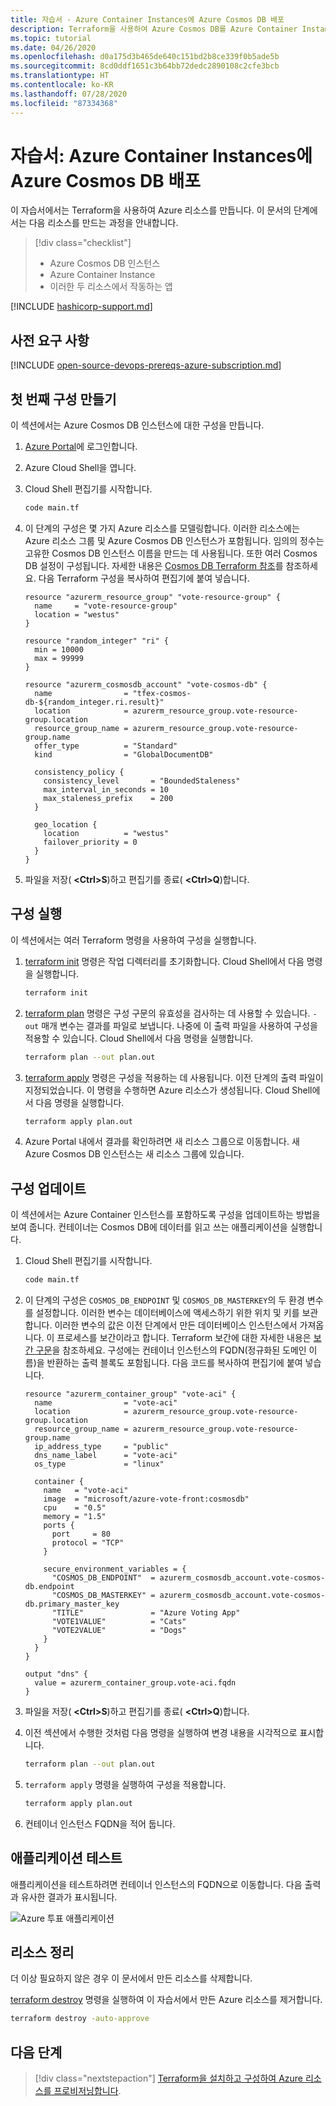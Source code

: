 ```yaml
---
title: 자습서 - Azure Container Instances에 Azure Cosmos DB 배포
description: Terraform을 사용하여 Azure Cosmos DB를 Azure Container Instances에 배포하는 방법을 알아봅니다.
ms.topic: tutorial
ms.date: 04/26/2020
ms.openlocfilehash: d0a175d3b465de640c151bd2b8ce339f0b5ade5b
ms.sourcegitcommit: 8cd0ddf1651c3b64bb72dedc2890108c2cfe3bcb
ms.translationtype: HT
ms.contentlocale: ko-KR
ms.lasthandoff: 07/28/2020
ms.locfileid: "87334368"
---
```

# <a name="tutorial-deploy-an-azure-cosmos-db-to-azure-container-instances"></a>자습서: Azure Container Instances에 Azure Cosmos DB 배포

이 자습서에서는 Terraform을 사용하여 Azure 리소스를 만듭니다. 이 문서의 단계에서는 다음 리소스를 만드는 과정을 안내합니다.

> [!div class="checklist"]
> * Azure Cosmos DB 인스턴스
> * Azure Container Instance
> * 이러한 두 리소스에서 작동하는 앱

[!INCLUDE [hashicorp-support.md](includes/hashicorp-support.md)]

## <a name="prerequisites"></a>사전 요구 사항

[!INCLUDE [open-source-devops-prereqs-azure-subscription.md](../includes/open-source-devops-prereqs-azure-subscription.md)]

## <a name="create-first-configuration"></a>첫 번째 구성 만들기

이 섹션에서는 Azure Cosmos DB 인스턴스에 대한 구성을 만듭니다.

1. [Azure Portal](https://go.microsoft.com/fwlink/p/?LinkID=525040)에 로그인합니다.

1. Azure Cloud Shell을 엽니다.

1. Cloud Shell 편집기를 시작합니다.

    ```bash
    code main.tf
    ```

1. 이 단계의 구성은 몇 가지 Azure 리소스를 모델링합니다. 이러한 리소스에는 Azure 리소스 그룹 및 Azure Cosmos DB 인스턴스가 포함됩니다. 임의의 정수는 고유한 Cosmos DB 인스턴스 이름을 만드는 데 사용됩니다. 또한 여러 Cosmos DB 설정이 구성됩니다. 자세한 내용은 [Cosmos DB Terraform 참조](https://www.terraform.io/docs/providers/azurerm/r/cosmosdb_account.html)를 참조하세요. 다음 Terraform 구성을 복사하여 편집기에 붙여 넣습니다.

    ```hcl
    resource "azurerm_resource_group" "vote-resource-group" {
      name     = "vote-resource-group"
      location = "westus"
    }

    resource "random_integer" "ri" {
      min = 10000
      max = 99999
    }

    resource "azurerm_cosmosdb_account" "vote-cosmos-db" {
      name                = "tfex-cosmos-db-${random_integer.ri.result}"
      location            = azurerm_resource_group.vote-resource-group.location
      resource_group_name = azurerm_resource_group.vote-resource-group.name
      offer_type          = "Standard"
      kind                = "GlobalDocumentDB"

      consistency_policy {
        consistency_level       = "BoundedStaleness"
        max_interval_in_seconds = 10
        max_staleness_prefix    = 200
      }

      geo_location {
        location          = "westus"
        failover_priority = 0
      }
    }
    ```

1. 파일을 저장( **&lt;Ctrl>S**)하고 편집기를 종료( **&lt;Ctrl>Q**)합니다.

## <a name="run-the-configuration"></a>구성 실행

이 섹션에서는 여러 Terraform 명령을 사용하여 구성을 실행합니다.

1. [terraform init](https://www.terraform.io/docs/commands/init.html) 명령은 작업 디렉터리를 초기화합니다. Cloud Shell에서 다음 명령을 실행합니다.

    ```bash
    terraform init
    ```

1. [terraform plan](https://www.terraform.io/docs/commands/plan.html) 명령은 구성 구문의 유효성을 검사하는 데 사용할 수 있습니다. `-out` 매개 변수는 결과를 파일로 보냅니다. 나중에 이 출력 파일을 사용하여 구성을 적용할 수 있습니다. Cloud Shell에서 다음 명령을 실행합니다.

    ```bash
    terraform plan --out plan.out
    ```

1. [terraform apply](https://www.terraform.io/docs/commands/apply.html) 명령은 구성을 적용하는 데 사용됩니다. 이전 단계의 출력 파일이 지정되었습니다. 이 명령을 수행하면 Azure 리소스가 생성됩니다. Cloud Shell에서 다음 명령을 실행합니다.

    ```bash
    terraform apply plan.out
    ```

1. Azure Portal 내에서 결과를 확인하려면 새 리소스 그룹으로 이동합니다. 새 Azure Cosmos DB 인스턴스는 새 리소스 그룹에 있습니다.

## <a name="update-configuration"></a>구성 업데이트

이 섹션에서는 Azure Container 인스턴스를 포함하도록 구성을 업데이트하는 방법을 보여 줍니다. 컨테이너는 Cosmos DB에 데이터를 읽고 쓰는 애플리케이션을 실행합니다.

1. Cloud Shell 편집기를 시작합니다.

    ```bash
    code main.tf
    ```

1. 이 단계의 구성은 `COSMOS_DB_ENDPOINT` 및 `COSMOS_DB_MASTERKEY`의 두 환경 변수를 설정합니다. 이러한 변수는 데이터베이스에 액세스하기 위한 위치 및 키를 보관합니다. 이러한 변수의 값은 이전 단계에서 만든 데이터베이스 인스턴스에서 가져옵니다. 이 프로세스를 보간이라고 합니다. Terraform 보간에 대한 자세한 내용은 [보간 구문](https://www.terraform.io/docs/configuration/interpolation.html)을 참조하세요. 구성에는 컨테이너 인스턴스의 FQDN(정규화된 도메인 이름)을 반환하는 출력 블록도 포함됩니다. 다음 코드를 복사하여 편집기에 붙여 넣습니다.

    ```hcl
    resource "azurerm_container_group" "vote-aci" {
      name                = "vote-aci"
      location            = azurerm_resource_group.vote-resource-group.location
      resource_group_name = azurerm_resource_group.vote-resource-group.name
      ip_address_type     = "public"
      dns_name_label      = "vote-aci"
      os_type             = "linux"

      container {
        name   = "vote-aci"
        image  = "microsoft/azure-vote-front:cosmosdb"
        cpu    = "0.5"
        memory = "1.5"
        ports {
          port     = 80
          protocol = "TCP"
        }

        secure_environment_variables = {
          "COSMOS_DB_ENDPOINT"  = azurerm_cosmosdb_account.vote-cosmos-db.endpoint
          "COSMOS_DB_MASTERKEY" = azurerm_cosmosdb_account.vote-cosmos-db.primary_master_key
          "TITLE"               = "Azure Voting App"
          "VOTE1VALUE"          = "Cats"
          "VOTE2VALUE"          = "Dogs"
        }
      }
    }

    output "dns" {
      value = azurerm_container_group.vote-aci.fqdn
    }
    ```

1. 파일을 저장( **&lt;Ctrl>S**)하고 편집기를 종료( **&lt;Ctrl>Q**)합니다.

1. 이전 섹션에서 수행한 것처럼 다음 명령을 실행하여 변경 내용을 시각적으로 표시합니다.

    ```bash
    terraform plan --out plan.out
    ```

1. `terraform apply` 명령을 실행하여 구성을 적용합니다.

    ```bash
    terraform apply plan.out
    ```

1. 컨테이너 인스턴스 FQDN을 적어 둡니다.

## <a name="test-application"></a>애플리케이션 테스트

애플리케이션을 테스트하려면 컨테이너 인스턴스의 FQDN으로 이동합니다. 다음 출력과 유사한 결과가 표시됩니다.

![Azure 투표 애플리케이션](media/deploy-azure-cosmos-db-to-azure-container-instances/azure-vote.jpg)

## <a name="clean-up-resources"></a>리소스 정리

더 이상 필요하지 않은 경우 이 문서에서 만든 리소스를 삭제합니다.

[terraform destroy](https://www.terraform.io/docs/commands/destroy.html) 명령을 실행하여 이 자습서에서 만든 Azure 리소스를 제거합니다.

```bash
terraform destroy -auto-approve
```

## <a name="next-steps"></a>다음 단계

> [!div class="nextstepaction"]
> [Terraform을 설치하고 구성하여 Azure 리소스를 프로비저닝합니다](get-started-cloud-shell.md).